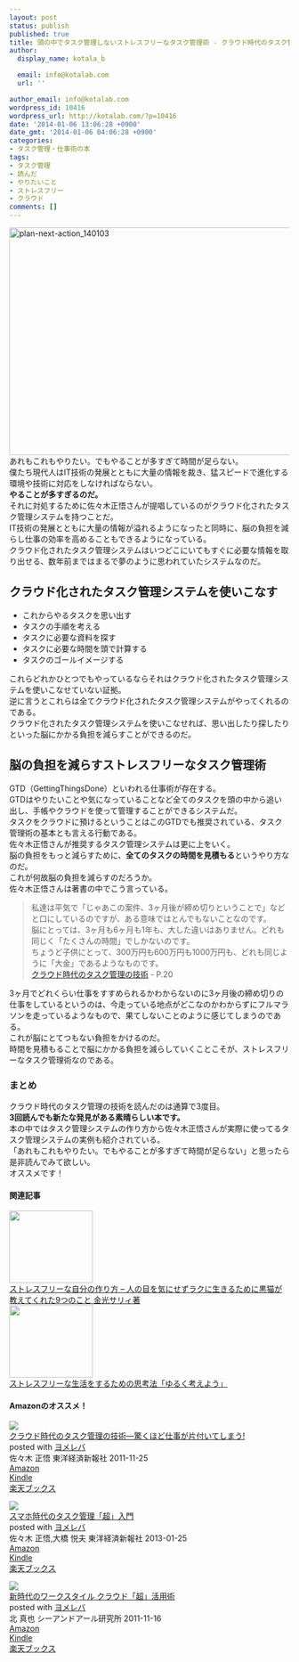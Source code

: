 ```yaml
---
layout: post
status: publish
published: true
title: 頭の中でタスク管理しないストレスフリーなタスク管理術 - クラウド時代のタスク管理の技術　佐々木正悟著
author:
  display_name: kotala_b

  email: info@kotalab.com
  url: ''

author_email: info@kotalab.com
wordpress_id: 10416
wordpress_url: http://kotalab.com/?p=10416
date: '2014-01-06 13:06:28 +0900'
date_gmt: '2014-01-06 04:06:28 +0900'
categories:
- タスク管理・仕事術の本
tags:
- タスク管理
- 読んだ
- やりたいこと
- ストレスフリー
- クラウド
comments: []
---
```

<p><img src="http://kotalab.com/wp-content/uploads/plan-next-action_140103-546x409.jpg" alt="plan-next-action_140103" width="546" height="409" class="alignnone size-large wp-image-10381" /><br />
あれもこれもやりたい。でもやることが多すぎて時間が足らない。<br />
僕たち現代人はIT技術の発展とともに大量の情報を裁き、猛スピードで進化する環境や技術に対応をしなければならない。<br />
<strong>やることが多すぎるのだ。</strong><br />
それに対処するために佐々木正悟さんが提唱しているのがクラウド化されたタスク管理システムを持つことだ。<br />
IT技術の発展とともに大量の情報が溢れるようになったと同時に、脳の負担を減らし仕事の効率を高めることもできるようになっている。<br />
クラウド化されたタスク管理システムはいつどこにいてもすぐに必要な情報を取り出せる、数年前まではまるで夢のように思われていたシステムなのだ。<br />
<!--more--></p>
<h2>クラウド化されたタスク管理システムを使いこなす</h2>
<ul>
<li>これからやるタスクを思い出す</li>
<li>タスクの手順を考える</li>
<li>タスクに必要な資料を探す</li>
<li>タスクに必要な時間を頭で計算する</li>
<li>タスクのゴールイメージする</li>
</ul>
<p>これらどれかひとつでもやっているならそれはクラウド化されたタスク管理システムを使いこなせていない証拠。<br />
逆に言うとこれらは全てクラウド化されたタスク管理システムがやってくれるのである。<br />
クラウド化されたタスク管理システムを使いこなせれば、思い出したり探したりといった脳にかかる負担を減らすことができるのだ。</p>
<h2>脳の負担を減らすストレスフリーなタスク管理術</h2>
<p>GTD（GettingThingsDone）といわれる仕事術が存在する。<br />
GTDはやりたいことや気になっていることなど全てのタスクを頭の中から追い出し、手帳やクラウドを使って管理することができるシステムだ。<br />
タスクをクラウドに預けるということはこのGTDでも推奨されている、タスク管理術の基本とも言える行動である。<br />
佐々木正悟さんが推奨するタスク管理システムは更に上をいく。<br />
脳の負担をもっと減らすために、<strong>全てのタスクの時間を見積もる</strong>というやり方なのだ。<br />
これが何故脳の負担を減らすのだろうか。<br />
佐々木正悟さんは著書の中でこう言っている。</p>
<blockquote><p>私達は平気で「じゃあこの案件、3ヶ月後が締め切りということで」などと口にしているのですが、ある意味ではとんでもないことなのです。<br />
脳にとっては、3ヶ月も6ヶ月も1年も、大した違いはありません。どれも同じく「たくさんの時間」でしかないのです。<br />
ちょうど子供にとって、300万円も600万円も1000万円も、どれも同じように「大金」であるようなものです。<br />
<a href="http://www.amazon.co.jp/exec/obidos/asin/4492580948/same-22/" rel="nofollow" target="_blank">クラウド時代のタスク管理の技術</a> - P.20</p></blockquote>
<p>3ヶ月でどれくらい仕事をすすめられるかわからないのに3ヶ月後の締め切りの仕事をしているというのは、今走っている地点がどこなのかわからずにフルマラソンを走っているようなもので、果てしないことのように感じてしまうのである。<br />
これが脳にとてつもない負担をかけるのだ。<br />
時間を見積もることで脳にかかる負担を減らしていくことこそが、ストレスフリーなタスク管理術なのである。</p>
<h3>まとめ</h3>
<p>クラウド時代のタスク管理の技術を読んだのは通算で3度目。<br />
<strong>3回読んでも新たな発見がある素晴らしい本です。</strong><br />
本の中ではタスク管理システムの作り方から佐々木正悟さんが実際に使ってるタスク管理システムの実例も紹介されている。<br />
「あれもこれもやりたい。でもやることが多すぎて時間が足らない」と思ったら是非読んでみて欲しい。<br />
オススメです！</p>
<h4 class="rel">関連記事</h4>
<div class="shht">
<div class="shhtimg"><a href="http://kotalab.com/books-kuroneko" target="_blank"><img src="http://kotalab.com/wp-content/uploads/books_kuroneko_140209-546x361.jpg" alt="" width="150" height="130" /></a></div>
<div class="shhttext"><a href="http://kotalab.com/books-kuroneko" target="_blank">ストレスフリーな自分の作り方 &ndash; 人の目を気にせずラクに生きるために黒猫が教えてくれた9つのこと 金光サリィ著</a><span class="removed_link" title="http://b.hatena.ne.jp/entry/http://kotalab.com/books-kuroneko"><img border="0" src="http://b.hatena.ne.jp/entry/image/http://kotalab.com/books-kuroneko" alt="" /></span></div>
</div>
<div class="shht">
<div class="shhtimg"><a href="http://kotalab.com/books-thinking" target="_blank"><img src="http://kotalab.com/wp-content/uploads/yuruku_121129-448x336.jpg" alt="" width="150" height="130" /></a></div>
<div class="shhttext"><a href="http://kotalab.com/books-thinking" target="_blank">ストレスフリーな生活をするための思考法「ゆるく考えよう」</a><span class="removed_link" title="http://b.hatena.ne.jp/entry/http://kotalab.com/books-thinking"><img border="0" src="http://b.hatena.ne.jp/entry/image/http://kotalab.com/books-thinking" alt="" /></span></div>
</div>
<h4 class="aam">Amazonのオススメ！</h4>
<div class="booklink-box">
<div class="booklink-image"><a href="http://www.amazon.co.jp/exec/obidos/asin/4492580948/same-22/" rel="nofollow" target="_blank"><img src="http://ecx.images-amazon.com/images/I/41Uk63c9VWL._SL160_.jpg" style="border: none;" /></a></div>
<div class="booklink-info">
<div class="booklink-name"><a href="http://www.amazon.co.jp/exec/obidos/asin/4492580948/same-22/" rel="nofollow" target="_blank">クラウド時代のタスク管理の技術―驚くほど仕事が片付いてしまう!</a>
<div class="booklink-powered-date">posted with <a href="http://yomereba.com" rel="nofollow" target="_blank">ヨメレバ</a></div>
</div>
<div class="booklink-detail">佐々木 正悟 東洋経済新報社 2011-11-25    </div>
<div class="booklink-link2">
<div class="shoplinkamazon"><a href="http://www.amazon.co.jp/exec/obidos/asin/4492580948/same-22/" rel="nofollow" target="_blank" title="アマゾン" >Amazon</a></div>
<div class="shoplinkkindle"><a href="http://www.amazon.co.jp/exec/obidos/ASIN/B009E5JT8Q/same-22/" rel="nofollow" target="_blank" >Kindle</a></div>
<div class="shoplinkrakuten"><a href="http://c.af.moshimo.com/af/c/click?a_id=374941&p_id=56&pc_id=56&pl_id=637&s_v=b5Rz2P0601xu&url=http%3A%2F%2Fbooks.rakuten.co.jp%2Frb%2F11380563%2F" rel="nofollow" target="_blank" title="楽天ブックス" >楽天ブックス</a></div>
</p></div>
</div>
<div class="booklink-footer"></div>
</div>
<div class="booklink-box">
<div class="booklink-image"><a href="http://www.amazon.co.jp/exec/obidos/asin/4492581014/same-22/" rel="nofollow" target="_blank"><img src="http://ecx.images-amazon.com/images/I/51Znrgczd7L._SL160_.jpg" style="border: none;" /></a></div>
<div class="booklink-info">
<div class="booklink-name"><a href="http://www.amazon.co.jp/exec/obidos/asin/4492581014/same-22/" rel="nofollow" target="_blank">スマホ時代のタスク管理「超」入門</a>
<div class="booklink-powered-date">posted with <a href="http://yomereba.com" rel="nofollow" target="_blank">ヨメレバ</a></div>
</div>
<div class="booklink-detail">佐々木 正悟,大橋 悦夫 東洋経済新報社 2013-01-25    </div>
<div class="booklink-link2">
<div class="shoplinkamazon"><a href="http://www.amazon.co.jp/exec/obidos/asin/4492581014/same-22/" rel="nofollow" target="_blank" title="アマゾン" >Amazon</a></div>
<div class="shoplinkkindle"><a href="http://www.amazon.co.jp/exec/obidos/ASIN/B00BOGN48E/same-22/" rel="nofollow" target="_blank" >Kindle</a></div>
<div class="shoplinkrakuten"><a href="http://c.af.moshimo.com/af/c/click?a_id=374941&p_id=56&pc_id=56&pl_id=637&s_v=b5Rz2P0601xu&url=http%3A%2F%2Fbooks.rakuten.co.jp%2Frb%2F12149080%2F" rel="nofollow" target="_blank" title="楽天ブックス" >楽天ブックス</a></div>
</p></div>
</div>
<div class="booklink-footer"></div>
</div>
<div class="booklink-box">
<div class="booklink-image"><a href="http://www.amazon.co.jp/exec/obidos/asin/4863540876/same-22/" rel="nofollow" target="_blank"><img src="http://ecx.images-amazon.com/images/I/51t271rPbvL._SL160_.jpg" style="border: none;" /></a></div>
<div class="booklink-info">
<div class="booklink-name"><a href="http://www.amazon.co.jp/exec/obidos/asin/4863540876/same-22/" rel="nofollow" target="_blank">新時代のワークスタイル クラウド「超」活用術</a>
<div class="booklink-powered-date">posted with <a href="http://yomereba.com" rel="nofollow" target="_blank">ヨメレバ</a></div>
</div>
<div class="booklink-detail">北 真也 シーアンドアール研究所 2011-11-16    </div>
<div class="booklink-link2">
<div class="shoplinkamazon"><a href="http://www.amazon.co.jp/exec/obidos/asin/4863540876/same-22/" rel="nofollow" target="_blank" title="アマゾン" >Amazon</a></div>
<div class="shoplinkkindle"><a href="http://www.amazon.co.jp/gp/search?keywords=%90V%8E%9E%91%E3%82%CC%83%8F%81%5B%83N%83X%83%5E%83C%83%8B%20%83N%83%89%83E%83h%81u%92%B4%81v%8A%88%97p%8Fp&__mk_ja_JP=%83J%83%5E%83J%83i&url=node%3D2275256051&tag=same-22" rel="nofollow" target="_blank" >Kindle</a></div>
<div class="shoplinkrakuten"><a href="http://c.af.moshimo.com/af/c/click?a_id=374941&p_id=56&pc_id=56&pl_id=637&s_v=b5Rz2P0601xu&url=http%3A%2F%2Fbooks.rakuten.co.jp%2Frb%2F11420576%2F" rel="nofollow" target="_blank" title="楽天ブックス" >楽天ブックス</a></div>
</p></div>
</div>
<div class="booklink-footer"></div>
</div>
